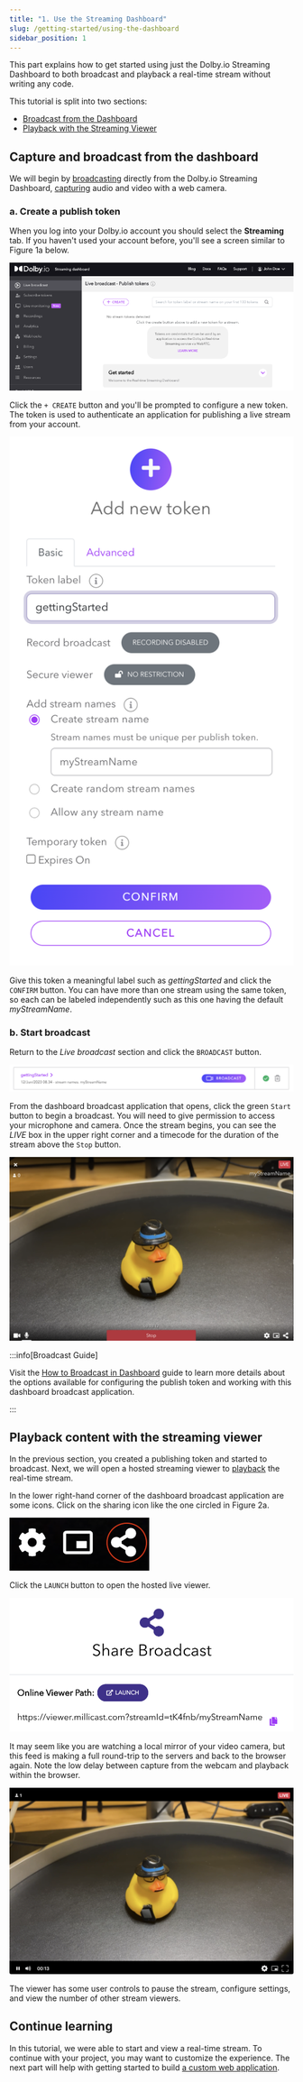 ```yaml
---
title: "1. Use the Streaming Dashboard"
slug: /getting-started/using-the-dashboard
sidebar_position: 1
---
```

This part explains how to get started using just the Dolby.io Streaming Dashboard to both broadcast and playback a real-time stream without writing any code.

This tutorial is split into two sections:

- [Broadcast from the Dashboard](#capture-and-broadcast-from-the-dashboard)
- [Playback with the Streaming Viewer](#playback-content-with-the-streaming-viewer)

## Capture and broadcast from the dashboard

We will begin by [broadcasting](/millicast/broadcast/index.mdx) directly from the Dolby.io Streaming Dashboard, [capturing](/millicast/capture/index.mdx) audio and video with a web camera.

### a. Create a publish token

When you log into your Dolby.io account you should select the **Streaming** tab. If you haven't used your account before, you'll see a screen similar to Figure 1a below.

![](../assets/img/dashboard-tokens-empty.png)

Click the `+ CREATE` button and you'll be prompted to configure a new token.  The token is used to authenticate an application for publishing a live stream from your account.

![](../assets/img/dolbyio-streaming-add-new-token-popup.png)

Give this token a meaningful label such as _gettingStarted_ and click the `CONFIRM` button. You can have more than one stream using the same token, so each can be labeled independently such as this one having the default _myStreamName_.

### b. Start broadcast

Return to the _Live broadcast_ section and click the `BROADCAST` button.

![](../assets/img/dolbyio-streaming-broadcast-button.png)

From the dashboard broadcast application that opens, click the green `Start` button to begin a broadcast. You will need to give permission to access your microphone and camera. Once the stream begins, you can see the _LIVE_ box in the upper right corner and a timecode for the duration of the stream above the `Stop` button.

![](../assets/img/dolbyio-streaming-dashboard-broadcast.png)

:::info[Broadcast Guide]

Visit the [How to Broadcast in Dashboard](/millicast/streaming-dashboard/how-to-broadcast-in-dashboard.md) guide to learn more details about the options available for configuring the publish token and working with this dashboard broadcast application.

:::

## Playback content with the streaming viewer

In the previous section, you created a publishing token and started to broadcast. Next, we will open a hosted streaming viewer to [playback](/millicast/playback/index.mdx) the real-time stream.

In the lower right-hand corner of the dashboard broadcast application are some icons. Click on the sharing icon like the one circled in Figure 2a.

![](../assets/img/dolbyio-share-broadcast-icon.png)

Click the `LAUNCH` button to open the hosted live viewer.

![](../assets/img/dolbyio-share-broadcast-launch.png)

It may seem like you are watching a local mirror of your video camera, but this feed is making a full round-trip to the servers and back to the browser again. Note the low delay between capture from the webcam and playback within the browser.

![](../assets/img/dolbyio-streaming-dashboard-playback-viewer.png)

The viewer has some user controls to pause the stream, configure settings, and view the number of other stream viewers.

## Continue learning

In this tutorial, we were able to start and view a real-time stream. To continue with your project, you may want to customize the experience. The next part will help with getting started to build [a custom web application](/millicast/getting-started/creating-real-time-streaming-web-app.mdx).
